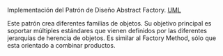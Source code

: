 Implementación del Patrón de Diseño Abstract Factory. [UML](http://upload.wikimedia.org/wikipedia/commons/7/71/Abstract_Factory_design_pattern.png)

Este patrón crea diferentes familias de objetos. Su objetivo principal es soportar múltiples estándares que vienen definidos por las diferentes jerarquías de herencia de objetos. Es similar al Factory Method, sólo que esta orientado a combinar productos.

